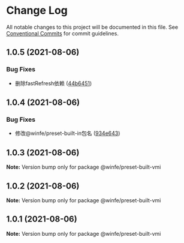 # Change Log

All notable changes to this project will be documented in this file.
See [Conventional Commits](https://conventionalcommits.org) for commit guidelines.

## 1.0.5 (2021-08-06)


### Bug Fixes

* 删除fastRefresh依赖 ([44b6451](https://github.com/cool-fe/vmi/commit/44b6451ef393060c357c41d907f1539decbd71de))





## 1.0.4 (2021-08-06)


### Bug Fixes

* 修改@winfe/preset-built-in包名 ([934e643](https://github.com/cool-fe/vmi/commit/934e643612452f198fa4d78ef2929250ac93ae5e))





## 1.0.3 (2021-08-06)

**Note:** Version bump only for package @winfe/preset-built-vmi





## 1.0.2 (2021-08-06)

**Note:** Version bump only for package @winfe/preset-built-vmi





## 1.0.1 (2021-08-06)

**Note:** Version bump only for package @winfe/preset-built-vmi
